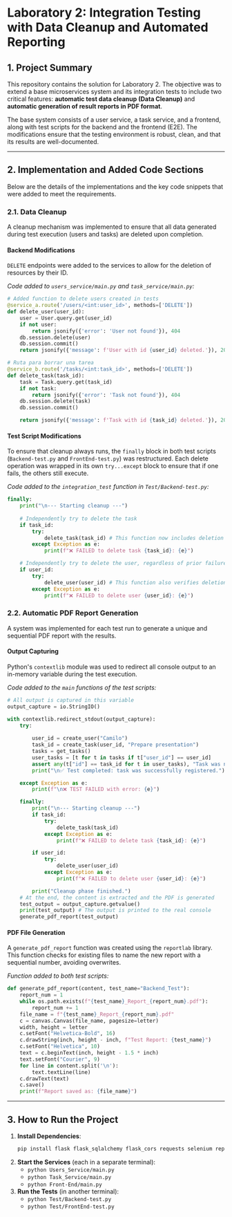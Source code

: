 # Laboratory 2: Integration Testing with Data Cleanup and Automated Reporting

## 1. Project Summary

This repository contains the solution for Laboratory 2. The objective was to extend a base microservices system and its integration tests to include two critical features: **automatic test data cleanup (Data Cleanup)** and **automatic generation of result reports in PDF format**.

The base system consists of a user service, a task service, and a frontend, along with test scripts for the backend and the frontend (E2E). The modifications ensure that the testing environment is robust, clean, and that its results are well-documented.

---

## 2. Implementation and Added Code Sections

Below are the details of the implementations and the key code snippets that were added to meet the requirements.

### 2.1. Data Cleanup

A cleanup mechanism was implemented to ensure that all data generated during test execution (users and tasks) are deleted upon completion.

#### **Backend Modifications**

`DELETE` endpoints were added to the services to allow for the deletion of resources by their ID.

*Code added to `users_service/main.py` and `task_service/main.py`:*
```python
# Added function to delete users created in tests
@service_a.route('/users/<int:user_id>', methods=['DELETE'])
def delete_user(user_id):
    user = User.query.get(user_id)
    if not user:
        return jsonify({'error': 'User not found'}), 404
    db.session.delete(user)
    db.session.commit()
    return jsonify({'message': f'User with id {user_id} deleted.'}), 200

```
```python
# Ruta para borrar una tarea
@service_b.route('/tasks/<int:task_id>', methods=['DELETE'])
def delete_task(task_id):
    task = Task.query.get(task_id)
    if not task:
        return jsonify({'error': 'Task not found'}), 404
    db.session.delete(task)
    db.session.commit()

    return jsonify({'message': f'Task with id {task_id} deleted.'}), 200
```

#### **Test Script Modifications**

To ensure that cleanup always runs, the `finally` block in both test scripts (`Backend-test.py` and `FrontEnd-test.py`) was restructured. Each delete operation was wrapped in its own `try...except` block to ensure that if one fails, the others still execute.

*Code added to the `integration_test` function in `Test/Backend-test.py`:*
```python
finally:
    print("\n--- Starting cleanup ---")
    
    # Independently try to delete the task
    if task_id:
        try:
            delete_task(task_id) # This function now includes deletion verification (404)
        except Exception as e:
            print(f"❌ FAILED to delete task {task_id}: {e}")

    # Independently try to delete the user, regardless of prior failure
    if user_id:
        try:
            delete_user(user_id) # This function also verifies deletion
        except Exception as e:
            print(f"❌ FAILED to delete user {user_id}: {e}")
```

### 2.2. Automatic PDF Report Generation

A system was implemented for each test run to generate a unique and sequential PDF report with the results.

#### **Output Capturing**

Python's `contextlib` module was used to redirect all console output to an in-memory variable during the test execution.

*Code added to the `main` functions of the test scripts:*
```python
# All output is captured in this variable
output_capture = io.StringIO()

with contextlib.redirect_stdout(output_capture):
    try:
            
        user_id = create_user("Camilo")
        task_id = create_task(user_id, "Prepare presentation")
        tasks = get_tasks()
        user_tasks = [t for t in tasks if t["user_id"] == user_id]
        assert any(t["id"] == task_id for t in user_tasks), "Task was not correctly registered"
        print("\n✅ Test completed: task was successfully registered.")

    except Exception as e:
        print(f"\n❌ TEST FAILED with error: {e}")

    finally:
        print("\n--- Starting cleanup ---")
        if task_id:
            try:
                delete_task(task_id)
            except Exception as e:
                print(f"❌ FAILED to delete task {task_id}: {e}")

        if user_id:
            try:
                delete_user(user_id)
            except Exception as e:
                print(f"❌ FAILED to delete user {user_id}: {e}")

        print("Cleanup phase finished.")
    # At the end, the content is extracted and the PDF is generated
    test_output = output_capture.getvalue()
    print(test_output) # The output is printed to the real console
    generate_pdf_report(test_output)
```

#### **PDF File Generation**

A `generate_pdf_report` function was created using the `reportlab` library. This function checks for existing files to name the new report with a sequential number, avoiding overwrites.

*Function added to both test scripts:*
```python
def generate_pdf_report(content, test_name="Backend_Test"):
    report_num = 1
    while os.path.exists(f"{test_name}_Report_{report_num}.pdf"):
        report_num += 1
    file_name = f"{test_name}_Report_{report_num}.pdf"
    c = canvas.Canvas(file_name, pagesize=letter)
    width, height = letter
    c.setFont("Helvetica-Bold", 16)
    c.drawString(inch, height - inch, f"Test Report: {test_name}")
    c.setFont("Helvetica", 10)
    text = c.beginText(inch, height - 1.5 * inch)
    text.setFont("Courier", 9)
    for line in content.split('\n'):
        text.textLine(line)
    c.drawText(text)
    c.save()
    print(f"Report saved as: {file_name}")
```
---

## 3. How to Run the Project

1.  **Install Dependencies**:
    ```bash
    pip install flask flask_sqlalchemy flask_cors requests selenium reportlab
    ```
2.  **Start the Services** (each in a separate terminal):
    * `python Users_Service/main.py`
    * `python Task_Service/main.py`
    * `python Front-End/main.py`
3.  **Run the Tests** (in another terminal):
    * `python Test/Backend-test.py`
    * `python Test/FrontEnd-test.py`